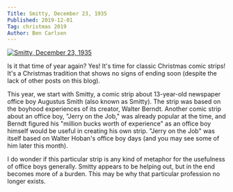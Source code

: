 ```yaml
---
Title: Smitty, December 23, 1935
Published: 2019-12-01
Tag: christmas 2019
Author: Ben Carlsen
---
```


[![Smitty, December 23, 1935](http://blog.arkholt.com/media/decstrips2019/01-Smitty-Mon__Dec_23__1935_.jpg)](http://blog.arkholt.com/media/decstrips2019/01-Smitty-Mon__Dec_23__1935_.jpg)

Is it that time of year again? Yes! It's time for classic Christmas comic strips! It's a Christmas tradition that shows no signs of ending soon (despite the lack of other posts on this blog).

This year, we start with Smitty, a comic strip about 13-year-old newspaper office boy Augustus Smith (also known as Smitty). The strip was based on the boyhood experiences of its creator, Walter Berndt. Another comic strip about an office boy, "Jerry on the Job," was already popular at the time, and Berndt figured his "million bucks worth of experience" as an office boy himself would be useful in creating his own strip. "Jerry on the Job" was itself based on Walter Hoban's office boy days (and you may see some of him later this month).

I do wonder if this particular strip is any kind of metaphor for the usefulness of office boys generally. Smitty appears to be helping out, but in the end becomes more of a burden. This may be why that particular profession no longer exists.
